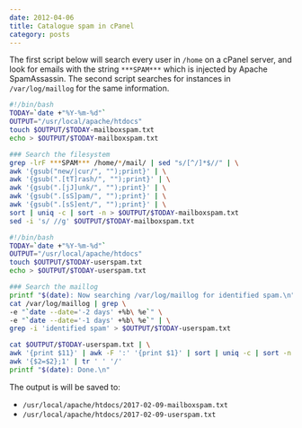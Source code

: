 ```yaml
---
date: 2012-04-06
title: Catalogue spam in cPanel
category: posts
---
```


The first script below will search every user in `/home` on a cPanel server, and look for emails with the string `***SPAM***` which is injected by Apache SpamAssassin. The second script searches for instances in `/var/log/maillog` for the same information.

```bash
#!/bin/bash
TODAY=`date +"%Y-%m-%d"`
OUTPUT="/usr/local/apache/htdocs"
touch $OUTPUT/$TODAY-mailboxspam.txt
echo > $OUTPUT/$TODAY-mailboxspam.txt

### Search the filesystem
grep -lrF ***SPAM*** /home/*/mail/ | sed "s/[^/]*$//" | \
awk '{gsub("new/|cur/", "");print}' | \
awk '{gsub(".[tT]rash/", "");print}' | \
awk '{gsub(".[jJ]unk/", "");print}' | \
awk '{gsub(".[sS]pam/", "");print}' | \
awk '{gsub(".[sS]ent/", "");print}' | \
sort | uniq -c | sort -n > $OUTPUT/$TODAY-mailboxspam.txt
sed -i 's/ //g' $OUTPUT/$TODAY-mailboxspam.txt
```

```bash
#!/bin/bash
TODAY=`date +"%Y-%m-%d"`
OUTPUT="/usr/local/apache/htdocs"
touch $OUTPUT/$TODAY-userspam.txt
echo > $OUTPUT/$TODAY-userspam.txt

### Search the maillog
printf "$(date): Now searching /var/log/maillog for identified spam.\n"
cat /var/log/maillog | grep \
-e "`date --date='-2 days' +%b\ %e`" \
-e "`date --date='-1 days' +%b\ %e`" | \
grep -i 'identified spam' > $OUTPUT/$TODAY-userspam.txt

cat $OUTPUT/$TODAY-userspam.txt | \
awk '{print $11}' | awk -F ':' '{print $1}' | sort | uniq -c | sort -n | \
awk '{$2=$2};1' | tr ' ' '/'
printf "$(date): Done.\n"
```

The output is will be saved to:

- `/usr/local/apache/htdocs/2017-02-09-mailboxspam.txt`
- `/usr/local/apache/htdocs/2017-02-09-userspam.txt`
